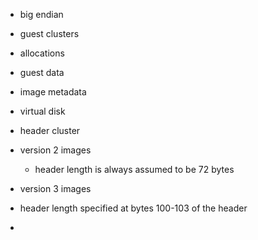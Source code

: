 - big endian
- guest clusters
- allocations
- guest data
- image metadata
- virtual disk
- header cluster
- version 2 images
  - header length is always assumed to be 72 bytes

- version 3 images
 - header length specified at bytes 100-103 of the header
- 

